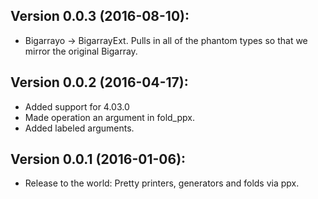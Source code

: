 Version 0.0.3 (2016-08-10):
---------------------------
  - Bigarrayo -> BigarrayExt. Pulls in all of the phantom types so that we
    mirror the original Bigarray.

Version 0.0.2 (2016-04-17):
---------------------------
  - Added support for 4.03.0
  - Made operation an argument in fold_ppx.
  - Added labeled arguments.

Version 0.0.1 (2016-01-06):
---------------------------
  - Release to the world: Pretty printers, generators and folds via ppx.
